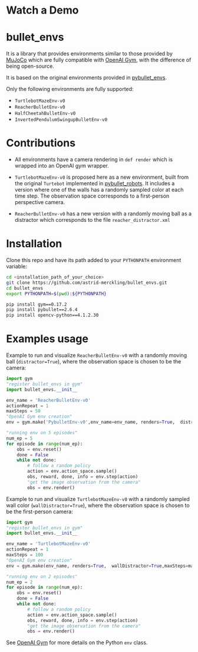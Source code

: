 
# Watch a Demo



# bullet_envs

It is a library that provides environments similar to those provided by [MuJoCo](http://citeseerx.ist.psu.edu/viewdoc/download?doi=10.1.1.296.6848&rep=rep1&type=pdf) which are fully compatible with [OpenAI Gym](https://arxiv.org/abs/1606.01540), with the difference of being open-source.

It is based on the original environments provided in [pybullet_envs](https://github.com/bulletphysics/bullet3/tree/master/examples/pybullet/gym/pybullet_envs).


Only the following environments are fully supported:
* `TurtlebotMazeEnv-v0`
* `ReacherBulletEnv-v0`
* `HalfCheetahBulletEnv-v0`
* `InvertedPendulumSwingupBulletEnv-v0`

# Contributions

* All environments have a camera rendering in `def render` which is wrapped into an OpenAI gym wrapper.

* `TurtlebotMazeEnv-v0` is proposed here as a new environment, built from the original `Turtebot` implemented in [pybullet_robots](https://github.com/erwincoumans/pybullet_robots). It includes a version  where one of the walls has a randomly sampled color at each time step.
The observation space corresponds to a first-person perspective camera.

* `ReacherBulletEnv-v0` has a new version with a randomly moving ball as a distractor which corresponds to the file `reacher_distractor.xml`


# Installation


Clone this repo and have its path added to your `PYTHONPATH` environment variable:
```bash
cd <installation_path_of_your_choice>
git clone https://github.com/astrid-merckling/bullet_envs.git
cd bullet_envs
export PYTHONPATH=$(pwd):${PYTHONPATH}

pip install gym==0.17.2
pip install pybullet==2.6.4
pip install opencv-python==4.1.2.30
```


# Examples usage

Example to run and visualize `ReacherBulletEnv-v0` with a randomly moving ball (`distractor=True`), where the observation space is chosen to be the camera:
```python
import gym 
"register bullet_envs in gym"
import bullet_envs.__init__

env_name = 'ReacherBulletEnv-v0'
actionRepeat = 1
maxSteps = 50
"OpenAI Gym env creation"
env = gym.make('PybulletEnv-v0',env_name=env_name, renders=True,  distractor=True, actionRepeat=actionRepeat,maxSteps=maxSteps * actionRepeat, image_size=64, display_target=True)

"running env on 5 episodes"
num_ep = 5
for episode in range(num_ep): 
    obs = env.reset()
    done = False
    while not done:
    	# follow a random policy
        action = env.action_space.sample()
        obs, reward, done, info = env.step(action)
        "get the image observation from the camera"
        obs = env.render()
```

Example to run and visualize `TurtlebotMazeEnv-v0` with a randomly sampled wall color (`wallDistractor=True`), where the observation space is chosen to be the first-person camera:
```python
import gym 
"register bullet_envs in gym"
import bullet_envs.__init__

env_name = 'TurtlebotMazeEnv-v0'
actionRepeat = 1
maxSteps = 100
"OpenAI Gym env creation"
env = gym.make(env_name, renders=True,  wallDistractor=True,maxSteps=maxSteps, image_size=64, display_target=True)

"running env on 2 episodes"
num_ep = 2
for episode in range(num_ep): 
    obs = env.reset()
    done = False
    while not done:
        # follow a random policy
        action = env.action_space.sample()
        obs, reward, done, info = env.step(action)
        "get the image observation from the camera"
        obs = env.render()
```

See [OpenAI Gym](https://github.com/openai/gym) for more details on the Python `env` class.



<!-- InvertedPendulum and HalfCheetah belong to the MuJoCo torque-controlled benchmark implemented in PyBullet (http://pybullet.org).

We implemented the new TurtleBot Maze environment in PyBullet, where the observation space corresponds to a first-person perspective camera. -->